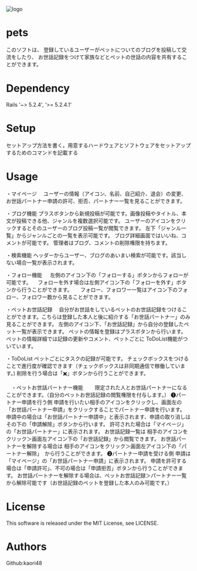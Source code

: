 ![logo ](https://user-images.githubusercontent.com/59257057/77410560-644b5200-6dfe-11ea-977c-84e615868c96.png)
# pets
このソフトは、
登録しているユーザーがペットについてのブログを投稿して交流をしたり、
お世話記録をつけて家族などとペットの世話の内容を共有することができます。

# Dependency
Rails '~> 5.2.4', '>= 5.2.4.1'

# Setup
セットアップ方法を書く。用意するハードウェアとソフトウェアをセットアップするためのコマンドを記載する

# Usage
・マイページ
 　ユーザーの情報（アイコン、名前、自己紹介、退会）の変更、お世話パートナー申請の許可、拒否、パートナー一覧を見ることができます。
  
・ブログ機能
  プラスボタンから新規投稿が可能です。画像投稿やタイトル、本文が投稿できる他、ジャンルを複数選択可能です。
  ユーザーのアイコンをクリックするとそのユーザーのブログ投稿一覧が閲覧できます。
  左下「ジャンル一覧」からジャンルごとの一覧を表示可能です。
  ブログ詳細画面ではいいね、コメントが可能です。
  管理者はブログ、コメントの削除権限を持ちます。

・検索機能
  ヘッダーからユーザー、ブログのあいまい検索が可能です。該当しない場合一覧が表示されます。

・フォロー機能
　 左側のアイコン下の「フォローする」ボタンからフォローが可能です。
 　フォローを外す場合は左側アイコン下の「フォローを外す」ボタンから行うことができます。
　 フォロー、フォロワー一覧はアイコン下のフォロー、フォロワー数から見ることができます。

・ペットお世話記録
　自分がお世話をしているペットのお世話記録をつけることができます。こちらは登録した本人と後に紹介する「お世話パートナー」のみ見ることができます。
  左側のアイコン下、「お世話記録」から自分の登録したペット一覧が表示できます。
  ペットの情報を登録はプラスボタンから行います。
  ペットの情報詳細では記録の更新やコメント、ペットごとに ToDoList機能がついています。
  
 ・ToDoList
  ペットごとにタスクの記録が可能です。
  チェックボックスをつけることで進行度が確認できます（チェックボックスは非同期通信で稼働しています。)
  削除を行う場合は「✖️」ボタンから行うことができます。

　・ペットお世話パートナー機能
 　　限定された人とお世話パートナーになることができます。（自分のペットお世話記録の閲覧権限を付与します。）
    ❶パートナー申請を行う側
     申請を行いたい相手のアイコンをクリックし、画面左の「お世話パートナー申請」をクリックすることでパートナー申請を行います。
     申請中の場合は「お世話パートナー申請中」と表示されます、申請の取り消しはその下の「申請解除」ボタンから行います。
     許可された場合は「マイページ」の「お世話パートナー」に表示されます。
     お世話記録一覧は 相手のアイコンをクリック＞画面左アイコン下の「お世話記録」から閲覧できます。
     お世話パートナーを解除する場合は   相手のアイコンをクリック＞画面左アイコン下の「パートナー解除」　から行うことができます。
    ❷パートナー申請を受ける側
     申請は「マイページ」の「お世話パートナー申請」に表示されます。
     申請を許可する場合は「申請許可」、不可の場合は「申請拒否」ボタンから行うことができます。
     お世話パートナーを解除する場合は、ペットお世話記録＞パートナー一覧から解除可能です（お世話記録のペットを登録した本人のみ可能です。）
# License
This software is released under the MIT License, see LICENSE.

# Authors
Github:kaori48

